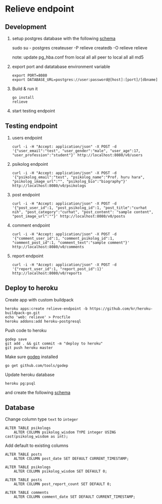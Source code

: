 # Relieve endpoint

## Development

1. setup postgres database with the following [schema][schema]
    
    sudo su - postgres
    createuser -P relieve
    createdb -O relieve relieve

    note:
    update pg_hba.conf from
    local  all      all          peer
    to
    local  all      all          md5


2. export port and datatabase environment variable
    
    ```
    export PORT=8080
    export DATABASE_URL=postgres://user:password@[host]:[port]/[dbname]
    ```

3. Build & run it
    
    ```
    go install
    relieve
    ``` 

4. start testing endpoint

## Testing endpoint

1. users endpoint
    
    ```
    curl -i -H "Accept: application/json" -X POST -d '{"user_email":"test", "user_gender":"male", "user_age":17, "user_profession":"student"}' http://localhost:8080/v0/users
    ```

2. psikolog endpoint
    
    ```
    curl -i -H "Accept: application/json" -X POST -d '{"psikolog_email":"test", "psikolog_name":"Prof. huru hara", "psikolog_image_url":"", "psikolog_bio":"biography"}' http://localhost:8080/v0/psikologs
    ```

3. post endpoint
    
    ```
    curl -i -H "Accept: application/json" -X POST -d '{"post_user_id":1, "post_psikolog_id":1, "post_title":"curhat nih", "post_category":"curhat", "post_content": "sample content", "post_image_url":""}' http://localhost:8080/v0/posts
    ```

4. comment endpoint
    
    ```
    curl -i -H "Accept: application/json" -X POST -d '{"comment_user_id":1, "comment_psikolog_id":1, "comment_post_id":1, "comment_text":"sample comment"}' http://localhost:8080/v0/comments
    ```

5. report endpoint

    
    ```
    curl -i -H "Accept: application/json" -X POST -d '{"report_user_id":1, "report_post_id":1}' http://localhost:8080/v0/reports
    ```

## Deploy to heroku

Create app with custom buildpack

    heroku apps:create relieve-endpoint -b https://github.com/kr/heroku-buildpack-go.git
    echo 'web: relieve' > Procfile
    heroku addons:add heroku-postgresql

Push code to heroku

    godep save
    git add . && git commit -m "deploy to heroku"
    git push heroku master

Make sure [godep][godep] installed

    go get github.com/tools/godep

[godep]: https://github.com/tools/godep

Update heroku database

    heroku pg:psql

and create the following [schema][schema]

[schema]: https://github.com/pyk/relieve/blob/master/database/schema.sql

## Database

Change column type `text` to `integer`

    ALTER TABLE psikologs
        ALTER COLUMN psikolog_wisdom TYPE integer USING cast(psikolog_wisdom as int);

Add default to existing columns

    ALTER TABLE posts
        ALTER COLUMN post_date SET DEFAULT CURRENT_TIMESTAMP;

    ALTER TABLE psikologs
        ALTER COLUMN psikolog_wisdom SET DEFAULT 0;
    
    ALTER TABLE posts
        ALTER COLUMN post_report_count SET DEFAULT 0;
    
    ALTER TABLE comments
        ALTER COLUMN comment_date SET DEFAULT CURRENT_TIMESTAMP;